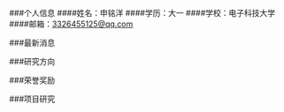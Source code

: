 ###个人信息
####姓名：申铭洋
####学历：大一
####学校：电子科技大学
####邮箱：3326455125@qq.com

###最新消息

###研究方向

###荣誉奖励

###项目研究

